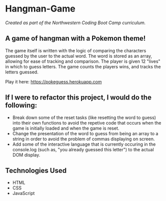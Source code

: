 # Hangman-Game
_Created as part of the Northwestern Coding Boot Camp curriculum._

## A game of hangman with a Pokemon theme! 

The game itself is written with the logic of comparing the characters guessed by the user to the actual word. The word is stored as an array, allowing for ease of tracking and comparison. The player is given 12 "lives" in which to guess letters. The game counts the players wins, and tracks the letters guessed.

Play it here: https://pokeguess.herokuapp.com

## If I were to refactor this project, I would do the following:
* Break down some of the reset tasks (like resetting the word to guess) into their own functions to avoid the repetive code that occurs when the game is initially loaded and when the game is reset.
* Change the presentation of the word to guess from being an array to a string in order to avoid the problem of commas displaying on screen.
* Add some of the interactive language that is currently occuring in the console.log (such as, "you already guessed this letter") to the actual DOM display.


## Technologies Used
* HTML
* CSS
* JavaScript
